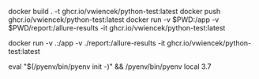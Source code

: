 docker build . -t ghcr.io/vwiencek/python-test:latest
docker push ghcr.io/vwiencek/python-test:latest
docker run -v $PWD:/app -v $PWD/report:/allure-results -it ghcr.io/vwiencek/python-test:latest

docker run -v .:/app -v ./report:/allure-results -it ghcr.io/vwiencek/python-test:latest

eval "$(/pyenv/bin/pyenv init -)" && /pyenv/bin/pyenv local 3.7